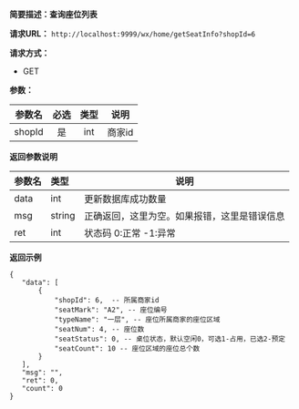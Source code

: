 **简要描述：查询座位列表** 

**请求URL：** 
` http://localhost:9999/wx/home/getSeatInfo?shopId=6 `

**请求方式：**
- GET

**参数：** 

| 参数名 | 必选 | 类型 | 说明 |
| :----: | :----: | :----: |  :----: |
| shopId | 是 | int |商家id |


 **返回参数说明** 
 
|参数名|类型|说明|
|:-----  |:-----|----- |
|data| int|更新数据库成功数量|
|msg|string|正确返回，这里为空。如果报错，这里是错误信息|
|ret|int|状态码 0:正常  -1:异常|


 **返回示例**
 ``` 
{
    "data": [
        {
            "shopId": 6,  -- 所属商家id
            "seatMark": "A2", -- 座位编号
            "typeName": "一层", -- 座位所属商家的座位区域
            "seatNum": 4, -- 座位数
            "seatStatus": 0, -- 桌位状态，默认空闲0，可选1-占用，已选2-预定
            "seatCount": 10 -- 座位区域的座位总个数
        }
    ],
    "msg": "",
    "ret": 0,
    "count": 0
}
``` 